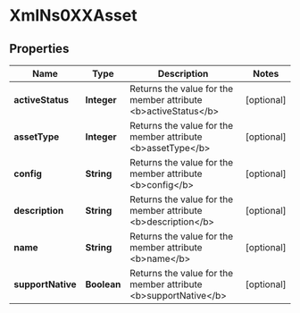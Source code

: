 
# XmlNs0XXAsset

## Properties
Name | Type | Description | Notes
------------ | ------------- | ------------- | -------------
**activeStatus** | **Integer** | Returns the value for the member attribute &lt;b&gt;activeStatus&lt;/b&gt; |  [optional]
**assetType** | **Integer** | Returns the value for the member attribute &lt;b&gt;assetType&lt;/b&gt; |  [optional]
**config** | **String** | Returns the value for the member attribute &lt;b&gt;config&lt;/b&gt; |  [optional]
**description** | **String** | Returns the value for the member attribute &lt;b&gt;description&lt;/b&gt; |  [optional]
**name** | **String** | Returns the value for the member attribute &lt;b&gt;name&lt;/b&gt; |  [optional]
**supportNative** | **Boolean** | Returns the value for the member attribute &lt;b&gt;supportNative&lt;/b&gt; |  [optional]



